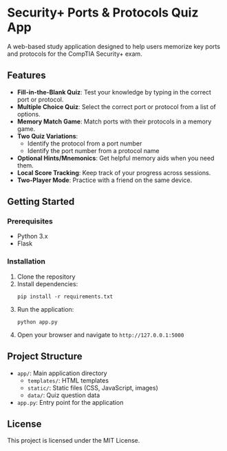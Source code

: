 # Security+ Ports & Protocols Quiz App

A web-based study application designed to help users memorize key ports and protocols for the CompTIA Security+ exam.

## Features

- **Fill-in-the-Blank Quiz**: Test your knowledge by typing in the correct port or protocol.
- **Multiple Choice Quiz**: Select the correct port or protocol from a list of options.
- **Memory Match Game**: Match ports with their protocols in a memory game.
- **Two Quiz Variations**: 
  - Identify the protocol from a port number
  - Identify the port number from a protocol name
- **Optional Hints/Mnemonics**: Get helpful memory aids when you need them.
- **Local Score Tracking**: Keep track of your progress across sessions.
- **Two-Player Mode**: Practice with a friend on the same device.

## Getting Started

### Prerequisites

- Python 3.x
- Flask

### Installation

1. Clone the repository
2. Install dependencies:
   ```
   pip install -r requirements.txt
   ```
3. Run the application:
   ```
   python app.py
   ```
4. Open your browser and navigate to `http://127.0.0.1:5000`

## Project Structure

- `app/`: Main application directory
  - `templates/`: HTML templates
  - `static/`: Static files (CSS, JavaScript, images)
  - `data/`: Quiz question data
- `app.py`: Entry point for the application

## License

This project is licensed under the MIT License.

